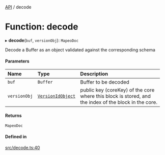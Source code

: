 [API](../README.md) / decode

# Function: decode

▸ **decode**(`buf`, `versionObj`): `MapeoDoc`

Decode a Buffer as an object validated against the corresponding schema

#### Parameters

| Name | Type | Description |
| :------ | :------ | :------ |
| `buf` | `Buffer` | Buffer to be decoded |
| `versionObj` | [`VersionIdObject`](../types/VersionIdObject.md) | public key (coreKey) of the core where this block is stored, and the index of the block in the core. |

#### Returns

`MapeoDoc`

#### Defined in

[src/decode.ts:40](https://github.com/digidem/mapeo-schema/blob/7850f8a/src/decode.ts#L40)
